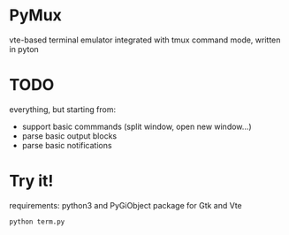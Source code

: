 # PyMux

vte-based terminal emulator integrated with tmux command mode, written in pyton


# TODO

everything, but starting from:

- support basic commmands (split window, open new window...)
- parse basic output blocks
- parse basic notifications

# Try it!

requirements: python3 and PyGiObject package for Gtk and Vte

```
python term.py
```
